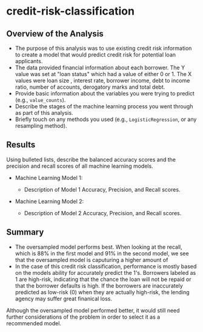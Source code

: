 # credit-risk-classification


## Overview of the Analysis



* The purpose of this analysis was to use existing credit risk information to create a model that would predict credit risk for potential loan applicants.
* The data provided financial information about each borrower. The Y value was set at "loan status" which had a value of either 0 or 1. The X values were loan size	, interest rate, 	borrower income,	debt to income ratio, 	number of accounts,	derogatory marks and	total debt.
* Provide basic information about the variables you were trying to predict (e.g., `value_counts`).
* Describe the stages of the machine learning process you went through as part of this analysis.
* Briefly touch on any methods you used (e.g., `LogisticRegression`, or any resampling method).

## Results

Using bulleted lists, describe the balanced accuracy scores and the precision and recall scores of all machine learning models.

* Machine Learning Model 1:
  * Description of Model 1 Accuracy, Precision, and Recall scores.



* Machine Learning Model 2:
  * Description of Model 2 Accuracy, Precision, and Recall scores.

## Summary

* The oversampled model performs best. When looking at the recall, which is 88% in the first model and 91% in the second model, we see that the oversampled model is caputuring a higher amount of 
* In the case of this credit risk classification, performance is mostly based on the models ability for accurately predict the 1's. Borrowers labeled as 1 are high-risk, indicating that the chance the loan will not be repaid or that the borrower defaults is high. If the borrowers are inaccurately predicted as low-risk (0) when they are actually high-risk, the lending agency may suffer great finanical loss.

Although the oversampled model performed better, it would still need further considerations of the problem in order to select it as a recommended model.
